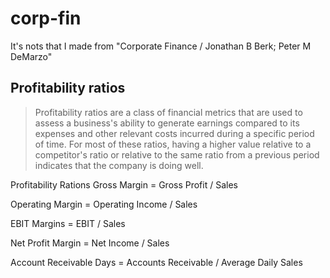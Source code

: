 # corp-fin
It's nots that I made from "Corporate Finance / Jonathan B Berk; Peter M DeMarzo"

## Profitability ratios

>Profitability ratios are a class of financial metrics that are used to assess a business's ability to generate earnings compared to its expenses and other relevant costs incurred during a specific period of time. For most of these ratios, having a higher value relative to a competitor's ratio or relative to the same ratio from a previous period indicates that the company is doing well.

Profitability Rations
Gross Margin = Gross Profit / Sales


Operating Margin = Operating Income / Sales


EBIT Margins = EBIT / Sales


Net Profit Margin = Net Income / Sales


Account Receivable Days = Accounts Receivable / Average Daily Sales
